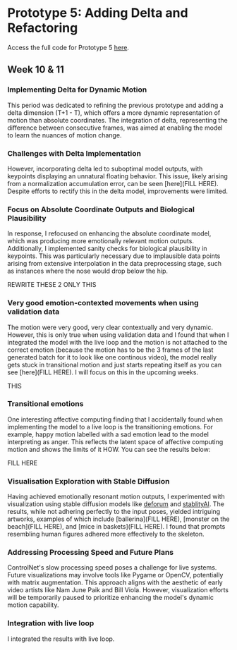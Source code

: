 # Prototype 5: Adding Delta and Refactoring

Access the full code for Prototype 5 [here](notebooks/prototypes/prototype-5.ipynb).

## Week 10 & 11

### Implementing Delta for Dynamic Motion

This period was dedicated to refining the previous prototype and adding a delta dimension (T+1 - T), which offers a more dynamic representation of motion than absolute coordinates. The integration of delta, representing the difference between consecutive frames, was aimed at enabling the model to learn the nuances of motion change.

### Challenges with Delta Implementation

However, incorporating delta led to suboptimal model outputs, with keypoints displaying an unnatural floating behavior. This issue, likely arising from a normalization accumulation error, can be seen [here](FILL HERE). Despite efforts to rectify this in the delta model, improvements were limited.

### Focus on Absolute Coordinate Outputs and Biological Plausibility

In response, I refocused on enhancing the absolute coordinate model, which was producing more emotionally relevant motion outputs. Additionally, I implemented sanity checks for biological plausibility in keypoints. This was particularly necessary due to implausible data points arising from extensive interpolation in the data preprocessing stage, such as instances where the nose would drop below the hip.


REWRITE THESE 2 ONLY
THIS

### Very good emotion-contexted movements when using validation data

The motion were very good, very clear contextually and very dynamic. However, this is only true when using validation data and I found that when I integrated the model with the live loop and the motion is not attached to the correct emotion (because the motion has to be the 3 frames of the last generated batch for it to look like one continous video), the model really gets stuck in transitional motion and just starts repeating itself as you can see [here](FILL HERE). I will focus on this in the upcoming weeks.

THIS
### Transitional emotions

One interesting affective computing finding that I accidentally found when implementing the model to a live loop is the transitioning emotions. For example, happy motion labelled with a sad emotion lead to the model interpreting as anger. This reflects the latent space of affective computing motion and shows the limits of it HOW. You can see the results below:

FILL HERE

### Visualisation Exploration with Stable Diffusion

Having achieved emotionally resonant motion outputs, I experimented with visualization using stable diffusion models like [deforum](https://replicate.com/deforum/deforum_stable_diffusion) and [stablityAI](https://huggingface.co/spaces/stabilityai/stable-diffusion). The results, while not adhering perfectly to the input poses, yielded intriguing artworks, examples of which include [ballerina](FILL HERE), [monster on the beach](FILL HERE), and [mice in baskets](FILL HERE). I found that prompts resembling human figures adhered more effectively to the skeleton.

### Addressing Processing Speed and Future Plans

ControlNet's slow processing speed poses a challenge for live systems. Future visualizations may involve tools like Pygame or OpenCV, potentially with matrix augmentation. This approach aligns with the aesthetic of early video artists like Nam June Paik and Bill Viola. However, visualization efforts will be temporarily paused to prioritize enhancing the model's dynamic motion capability.


### Integration with live loop

I integrated the results with live loop.
